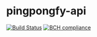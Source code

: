 # pingpongfy-api

[![Build Status](https://travis-ci.org/vicente-valls/pingpongfy-api.svg?branch=master)](https://travis-ci.org/vicente-valls/pingpongfy-api)
[![BCH compliance](https://bettercodehub.com/edge/badge/vicente-valls/pingpongfy-api?branch=master)](https://bettercodehub.com/)
